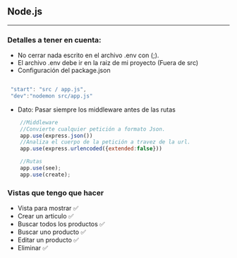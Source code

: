 ## Node.js 
---
### Detalles a tener en cuenta: 

* No cerrar nada escrito en el archivo .env con (;).
* El archivo .env debe ir en la raiz de mi proyecto (Fuera de src)
* Configuración del package.json

```js

 "start": "src / app.js",
 "dev":"nodemon src/app.js"

```
* Dato: Pasar siempre los middleware antes de las rutas 

```js
    //Middleware
    //Convierte cualquier petición a formato Json.
    app.use(express.json())
    //Analiza el cuerpo de la petición a travez de la url.
    app.use(express.urlencoded({extended:false}))

    //Rutas
    app.use(see);
    app.use(create);

```
### Vistas que tengo que hacer 
* Vista para mostrar ✅
* Crear un articulo  ✅
* Buscar todos los productos ✅     
* Buscar uno producto ✅  
* Editar un producto ✅   
* Eliminar ✅